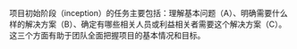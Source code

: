 项目初始阶段（inception）的任务主要包括：理解基本问题（A）、明确需要什么样的解决方案（B）、确定有哪些相关人员或利益相关者需要这个解决方案（C）。这三个方面有助于团队全面把握项目的基本情况和目标。
